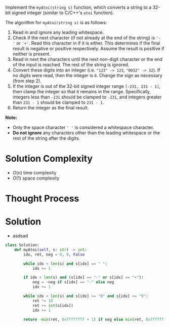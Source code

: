 Implement the `myAtoi(string s)` function, which converts a string to a 32-bit signed integer (similar to C/C++'s `atoi` function).

The algorithm for `myAtoi(string s)` is as follows:

1. Read in and ignore any leading whitespace.
2. Check if the next character (if not already at the end of the string) is `'-'` or `'+'`. Read this character in if it is either. This determines if the final result is negative or positive respectively. Assume the result is positive if neither is present.
3. Read in next the characters until the next non-digit character or the end of the input is reached. The rest of the string is ignored.
4. Convert these digits into an integer (i.e. `"123" -> 123`, `"0032" -> 32`). If no digits were read, then the integer is `0`. Change the sign as necessary (from step 2).
5. If the integer is out of the 32-bit signed integer range `[-231, 231 - 1]`, then clamp the integer so that it remains in the range. Specifically, integers less than `-231` should be clamped to `-231`, and integers greater than `231 - 1` should be clamped to `231 - 1`.
6. Return the integer as the final result.

**Note:**

- Only the space character `' '` is considered a whitespace character.
- **Do not ignore** any characters other than the leading whitespace or the rest of the string after the digits.
# Solution Complexity
- $O(n)$ time complexity
- $O(1)$ space complexity
# Thought Process
# Solution
- asdsad
```Python
class Solution:
	def myAtoi(self, s: str) -> int:
		idx, ret, neg = 0, 0, False

		while idx < len(s) and s[idx] == " ":
			idx += 1

		if idx < len(s) and (s[idx] == "-" or s[idx] == "+"):
			neg = ~neg if s[idx] == "-" else neg
			idx += 1

		while idx < len(s) and s[idx] >= "0" and s[idx] <= "9":
			ret *= 10
			ret += int(s[idx])
			idx += 1

		return -min(ret, 0x7fffffff + 1) if neg else min(ret, 0x7fffffff)
```